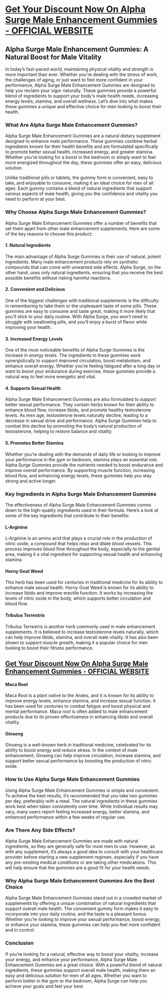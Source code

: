 <h1><a href="https://getdeals24x7.com/order-Alpha">Get Your Discount Now On&nbsp;<span data-sheets-root="1">Alpha Surge Male Enhancement Gummies</span> - OFFICIAL WEBSITE</a></h1>
<h2>Alpha Surge Male Enhancement Gummies: A Natural Boost for Male Vitality</h2>
<p>In today&rsquo;s fast-paced world, maintaining physical vitality and strength is more important than ever. Whether you're dealing with the stress of work, the challenges of aging, or just want to feel more confident in your performance, Alpha Surge Male Enhancement Gummies are designed to help you reclaim your vigor naturally. These gummies provide a powerful blend of ingredients to support your body's male health needs, increasing energy levels, stamina, and overall wellness. Let&rsquo;s dive into what makes these gummies a unique and effective choice for men looking to boost their health.</p>
<h3>What Are Alpha Surge Male Enhancement Gummies?</h3>
<p>Alpha Surge Male Enhancement Gummies are a natural dietary supplement designed to enhance male performance. These gummies combine herbal ingredients known for their health benefits and are formulated specifically to promote better sexual health, increased energy, and greater stamina. Whether you're looking for a boost in the bedroom or simply want to feel more energized throughout the day, these gummies offer an easy, delicious solution.</p>
<p>Unlike traditional pills or tablets, the gummy form is convenient, easy to take, and enjoyable to consume, making it an ideal choice for men of all ages. Each gummy contains a blend of natural ingredients that support various aspects of male health, giving you the confidence and vitality you need to perform at your best.</p>
<h3>Why Choose Alpha Surge Male Enhancement Gummies?</h3>
<p>Alpha Surge Male Enhancement Gummies offer a number of benefits that set them apart from other male enhancement supplements. Here are some of the key reasons to choose this product:</p>
<h4>1. <strong>Natural Ingredients</strong></h4>
<p>The main advantage of Alpha Surge Gummies is their use of natural, potent ingredients. Many male enhancement products rely on synthetic compounds that can come with unwanted side effects. Alpha Surge, on the other hand, uses only natural ingredients, ensuring that you receive the best possible benefits without risking harmful reactions.</p>
<h4>2. <strong>Convenient and Delicious</strong></h4>
<p>One of the biggest challenges with traditional supplements is the difficulty in remembering to take them or the unpleasant taste of some pills. These gummies are easy to consume and taste great, making it more likely that you'll stick to your daily routine. With Alpha Surge, you won&rsquo;t need to struggle with swallowing pills, and you&rsquo;ll enjoy a burst of flavor while improving your health.</p>
<h4>3. <strong>Increased Energy Levels</strong></h4>
<p>One of the most noticeable benefits of Alpha Surge Gummies is the increase in energy levels. The ingredients in these gummies work synergistically to support improved circulation, boost metabolism, and enhance overall energy. Whether you&rsquo;re feeling fatigued after a long day or want to boost your endurance during exercise, these gummies provide a natural way to feel more energetic and vital.</p>
<h4>4. <strong>Supports Sexual Health</strong></h4>
<p>Alpha Surge Male Enhancement Gummies are also formulated to support better sexual performance. They contain herbs known for their ability to enhance blood flow, increase libido, and promote healthy testosterone levels. As men age, testosterone levels naturally decline, leading to a decrease in sexual drive and performance. Alpha Surge Gummies help to combat this decline by promoting the body&rsquo;s natural production of testosterone, helping to restore balance and vitality.</p>
<h4>5. <strong>Promotes Better Stamina</strong></h4>
<p>Whether you&rsquo;re dealing with the demands of daily life or looking to improve your performance in the gym or bedroom, stamina plays an essential role. Alpha Surge Gummies provide the nutrients needed to boost endurance and improve overall performance. By supporting muscle function, increasing blood flow, and enhancing energy levels, these gummies help you stay strong and active longer.</p>
<h3>Key Ingredients in Alpha Surge Male Enhancement Gummies</h3>
<p>The effectiveness of Alpha Surge Male Enhancement Gummies comes down to the high-quality ingredients used in their formula. Here&rsquo;s a look at some of the key ingredients that contribute to their benefits:</p>
<h4><strong>L-Arginine</strong></h4>
<p>L-Arginine is an amino acid that plays a crucial role in the production of nitric oxide, a compound that helps relax and dilate blood vessels. This process improves blood flow throughout the body, especially to the genital area, making it a vital ingredient for supporting sexual health and enhancing stamina.</p>
<h4><strong>Horny Goat Weed</strong></h4>
<p>This herb has been used for centuries in traditional medicine for its ability to enhance male sexual health. Horny Goat Weed is known for its ability to increase libido and improve erectile function. It works by increasing the levels of nitric oxide in the body, which supports better circulation and blood flow.</p>
<h4><strong>Tribulus Terrestris</strong></h4>
<p>Tribulus Terrestris is another herb commonly used in male enhancement supplements. It is believed to increase testosterone levels naturally, which can help improve libido, stamina, and overall male vitality. It has also been shown to support muscle growth, making it a popular choice for men looking to boost their fitness performance.</p>
<h2><a href="https://getdeals24x7.com/order-Alpha">Get Your Discount Now On&nbsp;<span data-sheets-root="1">Alpha Surge Male Enhancement Gummies</span>&nbsp;- OFFICIAL WEBSITE</a></h2>
<h4><strong>Maca Root</strong></h4>
<p>Maca Root is a plant native to the Andes, and it is known for its ability to improve energy levels, enhance stamina, and increase sexual function. It has been used for centuries to combat fatigue and boost physical and mental performance. Maca root is often added to male enhancement products due to its proven effectiveness in enhancing libido and overall vitality.</p>
<h4><strong>Ginseng</strong></h4>
<p>Ginseng is a well-known herb in traditional medicine, celebrated for its ability to boost energy and reduce stress. In the context of male enhancement, Ginseng can help improve circulation, increase stamina, and support better sexual performance by boosting the production of nitric oxide.</p>
<h3>How to Use Alpha Surge Male Enhancement Gummies</h3>
<p>Using Alpha Surge Male Enhancement Gummies is simple and convenient. To achieve the best results, it&rsquo;s recommended that you take two gummies per day, preferably with a meal. The natural ingredients in these gummies work best when taken consistently over time. While individual results may vary, many users report feeling increased energy, better stamina, and enhanced performance within a few weeks of regular use.</p>
<h3>Are There Any Side Effects?</h3>
<p>Alpha Surge Male Enhancement Gummies are made with natural ingredients, so they are generally safe for most men to use. However, as with any supplement, it&rsquo;s always a good idea to consult with your healthcare provider before starting a new supplement regimen, especially if you have any pre-existing medical conditions or are taking other medications. This will help ensure that the gummies are a good fit for your health needs.</p>
<h3>Why Alpha Surge Male Enhancement Gummies Are the Best Choice</h3>
<p>Alpha Surge Male Enhancement Gummies stand out in a crowded market of supplements by offering a unique combination of natural ingredients that support overall male health. The convenient gummy form makes it easy to incorporate into your daily routine, and the taste is a pleasant bonus. Whether you&rsquo;re looking to improve your sexual performance, boost energy, or enhance your stamina, these gummies can help you feel more confident and in control.</p>
<h3>Conclusion</h3>
<p>If you&rsquo;re looking for a natural, effective way to boost your vitality, increase your energy, and enhance your performance, Alpha Surge Male Enhancement Gummies are a great choice. With a powerful blend of natural ingredients, these gummies support overall male health, making them an easy and delicious solution for men of all ages. Whether you want to perform better in the gym or the bedroom, Alpha Surge can help you achieve your goals and feel your best.</p>
